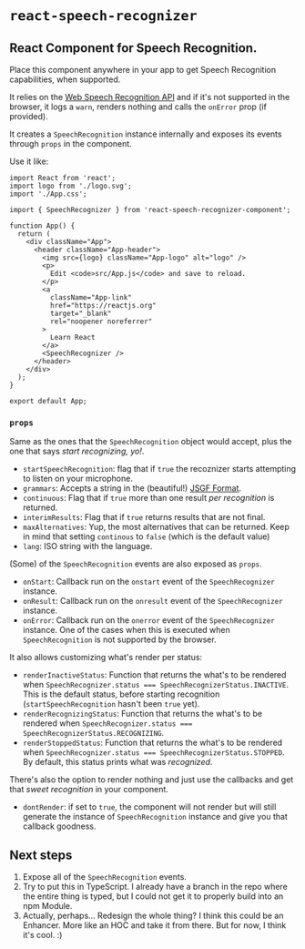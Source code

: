 # `react-speech-recognizer`

## React Component for Speech Recognition.

Place this component anywhere in your app to get Speech Recognition capabilities, when supported.

It relies on the [Web Speech Recognition API](https://developer.mozilla.org/en-US/docs/Web/API/SpeechRecognition) and if it's not supported in the browser, it logs a `warn`, renders nothing and calls the `onError` prop (if provided).

It creates a `SpeechRecognition` instance internally and exposes its events through `props` in the component.

Use it like:

```
import React from 'react';
import logo from './logo.svg';
import './App.css';

import { SpeechRecognizer } from 'react-speech-recognizer-component';

function App() {
  return (
    <div className="App">
      <header className="App-header">
        <img src={logo} className="App-logo" alt="logo" />
        <p>
          Edit <code>src/App.js</code> and save to reload.
        </p>
        <a
          className="App-link"
          href="https://reactjs.org"
          target="_blank"
          rel="noopener noreferrer"
        >
          Learn React
        </a>
        <SpeechRecognizer />
      </header>
    </div>
  );
}

export default App;
```

### `props`

Same as the ones that the `SpeechRecognition` object would accept, plus the one that says _start recognizing, yo!_.

- `startSpeechRecognition`: flag that if `true` the recoznizer starts attempting to listen on your microphone.
- `grammars`: Accepts a string in the (beautiful!) [JSGF Format](https://www.w3.org/TR/2000/NOTE-jsgf-20000605/).
- `continuous`: Flag that if `true` more than one result _per recognition_ is returned.
- `interimResults`: Flag that if `true` returns results that are not final.
- `maxAlternatives`: Yup, the most alternatives that can be returned. Keep in mind that setting `continous` to `false` (which is the default value)
- `lang`: ISO string with the language.

(Some) of the `SpeechRecognition` events are also exposed as `props`.

- `onStart`: Callback run on the `onstart` event of the `SpeechRecognizer` instance.
- `onResult`: Callback run on the `onresult` event of the `SpeechRecognizer` instance.
- `onError`: Callback run on the `onerror` event of the `SpeechRecognizer` instance. One of the cases when this is executed when `SpeechRecognition` is not supported by the browser.

It also allows customizing what's render per status:

- `renderInactiveStatus`: Function that returns the what's to be rendered when `SpeechRecognizer.status === SpeechRecognizerStatus.INACTIVE`. This is the default status, before starting recognition (`startSpeechRecognition` hasn't been `true` yet).
- `renderRecognizingStatus`: Function that returns the what's to be rendered when `SpeechRecognizer.status === SpeechRecognizerStatus.RECOGNIZING`.
- `renderStoppedStatus`: Function that returns the what's to be rendered when `SpeechRecognizer.status === SpeechRecognizerStatus.STOPPED`. By default, this status prints what was _recognized_.

There's also the option to render nothing and just use the callbacks and get that _sweet recognition_ in your component.

- `dontRender`: if set to `true`, the component will not render but will still generate the instance of `SpeechRecognition` instance and give you that callback goodness.

## Next steps

1. Expose all of the `SpeechRecognition` events.
2. Try to put this in TypeScript. I already have a branch in the repo where the entire thing is typed, but I could not get it to properly build into an npm Module.
3. Actually, perhaps... Redesign the whole thing? I think this could be an Enhancer. More like an HOC and take it from there. But for now, I think it's cool. :)

